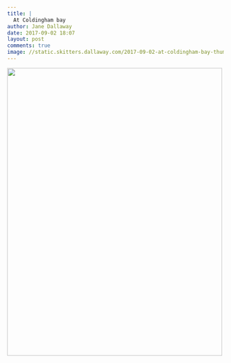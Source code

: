 ```yaml
---
title: |
  At Coldingham bay
author: Jane Dallaway
date: 2017-09-02 18:07
layout: post
comments: true
image: //static.skitters.dallaway.com/2017-09-02-at-coldingham-bay-thumb-1-IMG-1328.JPG
---
```


<div>
        <a href="//static.skitters.dallaway.com/2017-09-02-at-coldingham-bay-fullsize-1-IMG-1328.JPG">
          <img src="//static.skitters.dallaway.com/2017-09-02-at-coldingham-bay-thumb-1-IMG-1328.JPG" width="500" height="667"/>
        </a>
      </div>


  
      